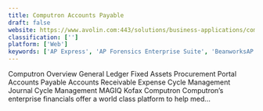 ```yaml
---
title: Computron Accounts Payable
draft: false 
website: https://www.avolin.com:443/solutions/business-applications/computron/
classification: ['']
platform: ['Web']
keywords: ['AP Express', 'AP Forensics Enterprise Suite', 'BeanworksAP', 'Buildium', 'CheckIssuing', 'Circulus', 'Conterra FIM', 'ECM Toolbox Workflow', 'ELAP', 'Intertec AP Automation', 'Invitbox', 'NexusPayables', 'NumbersAgent AP', 'Rent Manager', 'SERIES 3 Accounts Payable', 'SERIES 3 Print Estimating', 'Scan One', 'Stampli', 'Vision360 Enterprise', 'Yooz', 'aplonCASH']
---
```

Computron
Overview
General Ledger
Fixed Assets
Procurement Portal
Accounts Payable
Accounts Receivable
Expense Cycle Management
Journal Cycle Management
MAGIQ
Kofax
Computron Computron’s enterprise financials offer a world class platform to help med…